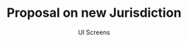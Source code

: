 ---
layout: embed
permalink: apps/minting/architectures/token-production-proposal-on-new-jurisdiction/ui-screens
lang: en
page_id: apps-minting-architectures-token-production-proposal-on-new-jurisdiction-screens

title: Proposal on new Jurisdiction
subtitle: UI Screens
backUrl: /apps/minting/architectures/token-production-proposal-on-new-jurisdiction
---